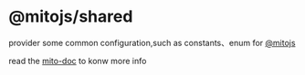 # @mitojs/shared

provider some common configuration,such as constants、enum for [@mitojs](https://github.com/mitojs/mitojs)


read the [mito-doc](https://mitojs.github.io/mito-doc/#/sdk/guide/introduction) to konw more info

